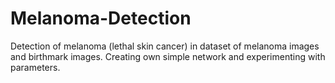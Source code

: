# Melanoma-Detection

Detection of melanoma (lethal skin cancer) in dataset of melanoma images and birthmark images. 
Creating own simple network and experimenting with parameters.
